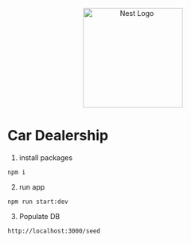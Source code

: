 <p align="center">
  <a href="http://nestjs.com/" target="blank"><img src="https://nestjs.com/img/logo-small.svg" width="200" alt="Nest Logo" /></a>
</p>

# Car Dealership

1. install packages
```
npm i
```

2. run app
```
npm run start:dev
```

3. Populate DB
```
http://localhost:3000/seed
```


